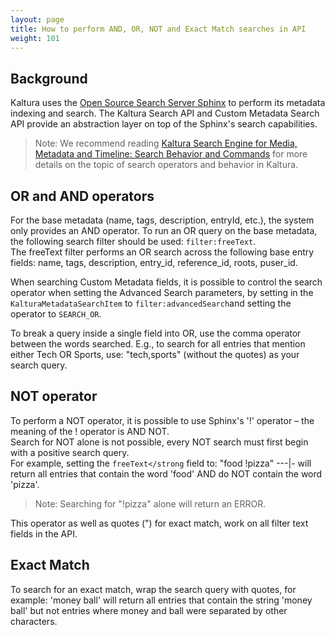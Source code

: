 ```yaml
---
layout: page
title: How to perform AND, OR, NOT and Exact Match searches in API
weight: 101
---
```


## Background  

Kaltura uses the [Open Source Search Server Sphinx](http://sphinxsearch.com) to perform its metadata indexing and search. The Kaltura Search API and Custom Metadata Search API provide an abstraction layer on top of the Sphinx's search capabilities.

>Note: We recommend reading [Kaltura Search Engine for Media, Metadata and Timeline: Search Behavior and Commands](http://knowledge.kaltura.com/node/247) for more details on the topic of search operators and behavior in Kaltura.

## OR and AND operators  

For the base metadata (name, tags, description, entryId, etc.), the system only provides an AND operator. To run an OR query on the base metadata, the following search filter should be used: ``filter:freeText``.  
The freeText filter performs an OR search across the following base entry fields: name, tags, description, entry\_id, reference\_id, roots, puser_id.

When searching Custom Metadata fields, it is possible to control the search operator when setting the Advanced Search parameters, by setting in the ``KalturaMetadataSearchItem`` to ``filter:advancedSearch``and setting the operator to ``SEARCH_OR``.

To break a query inside a single field into OR, use the comma operator between the words searched. E.g., to search for all entries that mention either Tech OR Sports, use: "tech,sports" (without the quotes) as your search query. 

## NOT operator  

To perform a NOT operator, it is possible to use Sphinx's '!' operator – the meaning of the ! operator is AND NOT.  
Search for NOT alone is not possible, every NOT search must first begin with a positive search query.  
For example, setting the ``freeText</strong`` field to: "food !pizza" \---|- will return all entries that contain the word 'food' AND do NOT contain the word 'pizza'.  

> Note: Searching for "!pizza" alone will return an ERROR.

This operator as well as quotes (") for exact match, work on all filter text fields in the API.

## Exact Match  

To search for an exact match, wrap the search query with quotes, for example: 'money ball' will return all entries that contain the string 'money ball' but not entries where money and ball were separated by other characters.

 
